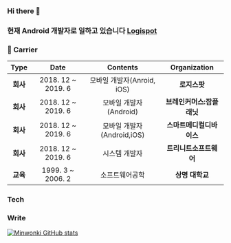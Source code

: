 ### Hi there 👋

### 현재 Android 개발자로 일하고 있습니다 [Logispot](https://www.logi-spot.com/)

### :purple_heart: Carrier
| **Type** | **Date** | **Contents** | **Organization** |
|:--------:|:--------:|:--------:|:--------:|
| **회사** | 2018. 12 ~ 2019. 6 | 모바일 개발자(Anroid, iOS) | **로지스팟** |
| **회사** | 2018. 12 ~ 2019. 6 | 모바일 개발자(Android) | **브레인커머스:잡플래닛** |
| **회사** | 2018. 12 ~ 2019. 6 | 모바일 개발자(Android,iOS) | **스마트메디컬디바이스** |
| **회사** | 2018. 12 ~ 2019. 6 | 시스템 개발자 | **트리니트소프트웨어** |
| **교육** | 1999. 3 ~ 2006. 2 | 소프트웨어공학 | **상명 대학교** |

### Tech 

### Write 

[![Minwonki GitHub stats](https://github-readme-stats.vercel.app/api?username=minwonki)](https://github.com/anuraghazra/github-readme-stats)

<!--
**minwonki/minwonki** is a ✨ _special_ ✨ repository because its `README.md` (this file) appears on your GitHub profile.

Here are some ideas to get you started:

- 🔭 I’m currently working on ...
- 🌱 I’m currently learning ...
- 👯 I’m looking to collaborate on ...
- 🤔 I’m looking for help with ...
- 💬 Ask me about ...
- 📫 How to reach me: ...
- 😄 Pronouns: ...
- ⚡ Fun fact: ...
-->
